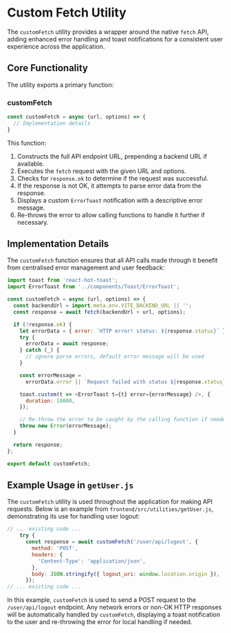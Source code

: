 # Custom Fetch Utility

The `customFetch` utility provides a wrapper around the native `fetch` API, adding enhanced error handling and toast notifications for a consistent user experience across the application.

## Core Functionality

The utility exports a primary function:

### customFetch

```javascript
const customFetch = async (url, options) => {
  // Implementation details
}
```

This function:

1. Constructs the full API endpoint URL, prepending a backend URL if available.
1. Executes the `fetch` request with the given URL and options.
1. Checks for `response.ok` to determine if the request was successful.
1. If the response is not OK, it attempts to parse error data from the response.
1. Displays a custom `ErrorToast` notification with a descriptive error message.
1. Re-throws the error to allow calling functions to handle it further if necessary.

## Implementation Details

The `customFetch` function ensures that all API calls made through it benefit from centralised error management and user feedback:

```javascript
import toast from 'react-hot-toast';
import ErrorToast from '../components/Toast/ErrorToast';

const customFetch = async (url, options) => {
  const backendUrl = import.meta.env.VITE_BACKEND_URL || '';
  const response = await fetch(backendUrl + url, options);

  if (!response.ok) {
    let errorData = { error: `HTTP error! status: ${response.status}` };
    try {
      errorData = await response;
    } catch (_) {
      // ignore parse errors, default error message will be used
    }

    const errorMessage =
      errorData.error || `Request failed with status ${response.status}`;

    toast.custom(t => <ErrorToast t={t} error={errorMessage} />, {
      duration: 10000,
    });

    // Re-throw the error to be caught by the calling function if needed
    throw new Error(errorMessage);
  }

  return response;
};

export default customFetch;

```

## Example Usage in `getUser.js`

The `customFetch` utility is used throughout the application for making API requests. Below is an example from `frontend/src/utilities/getUser.js`, demonstrating its use for handling user logout:

```javascript
// ... existing code ...
    try {
      const response = await customFetch('/user/api/logout', {
        method: 'POST',
        headers: {
          'Content-Type': 'application/json',
        },
        body: JSON.stringify({ logout_uri: window.location.origin }),
      });
// ... existing code ...
```

In this example, `customFetch` is used to send a POST request to the `/user/api/logout` endpoint. Any network errors or non-OK HTTP responses will be automatically handled by `customFetch`, displaying a toast notification to the user and re-throwing the error for local handling if needed.
